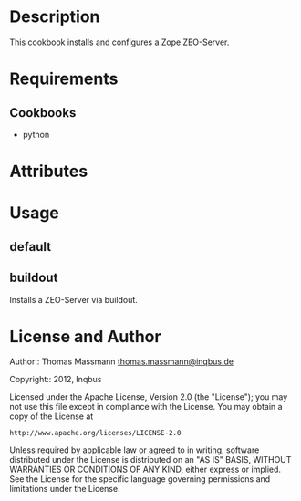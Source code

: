 Description
===========

This cookbook installs and configures a Zope ZEO-Server.

Requirements
============

Cookbooks
---------

- python


Attributes
==========

Usage
=====

default
-------

buildout
--------

Installs a ZEO-Server via buildout.


License and Author
==================

Author:: Thomas Massmann <thomas.massmann@inqbus.de>

Copyright:: 2012, Inqbus

Licensed under the Apache License, Version 2.0 (the "License");
you may not use this file except in compliance with the License.
You may obtain a copy of the License at

    http://www.apache.org/licenses/LICENSE-2.0

Unless required by applicable law or agreed to in writing, software
distributed under the License is distributed on an "AS IS" BASIS,
WITHOUT WARRANTIES OR CONDITIONS OF ANY KIND, either express or implied.
See the License for the specific language governing permissions and
limitations under the License.
